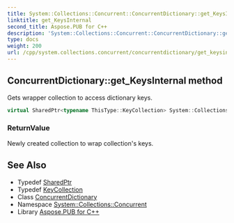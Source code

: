 ```yaml
---
title: System::Collections::Concurrent::ConcurrentDictionary::get_KeysInternal method
linktitle: get_KeysInternal
second_title: Aspose.PUB for C++
description: 'System::Collections::Concurrent::ConcurrentDictionary::get_KeysInternal method. Gets wrapper collection to access dictionary keys in C++.'
type: docs
weight: 200
url: /cpp/system.collections.concurrent/concurrentdictionary/get_keysinternal/
---
```

## ConcurrentDictionary::get_KeysInternal method


Gets wrapper collection to access dictionary keys.

```cpp
virtual SharedPtr<typename ThisType::KeyCollection> System::Collections::Concurrent::ConcurrentDictionary<TKey, TValue>::get_KeysInternal() const override
```


### ReturnValue

Newly created collection to wrap collection's keys.

## See Also

* Typedef [SharedPtr](../../../system/sharedptr/)
* Typedef [KeyCollection](../../../system.collections.generic/dictionary/keycollection/)
* Class [ConcurrentDictionary](../)
* Namespace [System::Collections::Concurrent](../../)
* Library [Aspose.PUB for C++](../../../)
